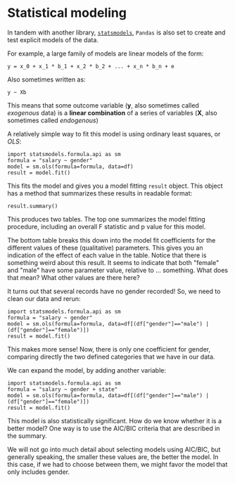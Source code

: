 # Statistical modeling

In tandem with another library, [`statsmodels`](http://www.statsmodels.org), `Pandas` is also 
set to create and test explicit models of the data. 

For example, a large family of models are linear models of the form: 

    y = x_0 + x_1 * b_1 + x_2 * b_2 + ... + x_n * b_n + e

Also sometimes written as: 

    y ~ Xb 

This means that some outcome variable (**y**, also sometimes called *exogenous* data) is a 
**linear combination** of a series of variables (**X**, also sometimes called *endogenous*)

A relatively simple way to fit this model is using ordinary least squares, or *OLS*: 

```
import statsmodels.formula.api as sm
formula = "salary ~ gender"
model = sm.ols(formula=formula, data=df)
result = model.fit()
```

This fits the model and gives you a model fitting `result` object. This object has a method that summarizes these results in readable format:  

```
result.summary()
```

This produces two tables. The top one summarizes the model fitting procedure, including an overall F statistic and p value for this model. 

The bottom table breaks this down into the model fit coefficients for the different values of these (qualitative) parameters. This gives you an indication of the effect of each value in the table. Notice that there is something weird about this result. It seems to indicate that both "female" and "male" have some parameter value, relative to ... something. What does that mean? What other values are there here? 

It turns out that several records have no gender recorded! So, we need to clean our data and rerun: 

```
import statsmodels.formula.api as sm
formula = "salary ~ gender"
model = sm.ols(formula=formula, data=df[(df["gender"]=="male") | (df["gender"]=="female")])
result = model.fit()
```

This makes more sense! Now, there is only one coefficient for gender, comparing directly the two defined categories that we have in our data. 

We can expand the model, by adding another variable: 

```
import statsmodels.formula.api as sm
formula = "salary ~ gender + state"
model = sm.ols(formula=formula, data=df[(df["gender"]=="male") | (df["gender"]=="female")])
result = model.fit()
```

This model is also statistically significant. How do we know whether it is a better model? One way is to use the AIC/BIC criteria that are described in the summary. 

We will not go into much detail about selecting models using AIC/BIC, but generally speaking, the smaller these values are, the better the model. In this case, if we had to choose between them, we might favor the model that only includes gender.

